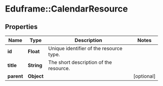 # Eduframe::CalendarResource

## Properties
Name | Type | Description | Notes
------------ | ------------- | ------------- | -------------
**id** | **Float** | Unique identifier of the resource type. | 
**title** | **String** | The short description of the resource. | 
**parent** | **Object** |  | [optional] 


